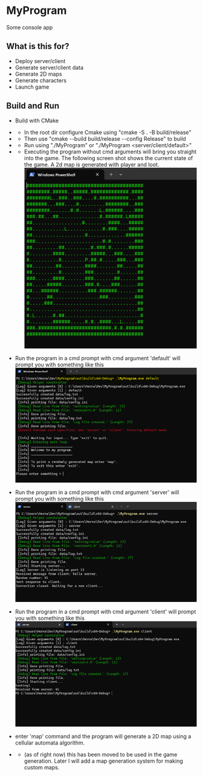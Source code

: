 [game]: https://github.com/kadeska/MyProgram/blob/main/images/DefaultRunNoArgs.png "game"
[default]: https://github.com/kadeska/MyProgram/blob/main/images/defaultArgument.png "default"
[server]: https://github.com/kadeska/MyProgram/blob/main/images/server.png "server"
[client]: https://github.com/kadeska/MyProgram/blob/main/images/client.png "client"



# MyProgram
Some console app


## What is this for?
* Deploy server/client
* Generate server/client data
* Generate 2D maps
* Generate characters
* Launch game


## Build and Run
* Build with CMake
* * In the root dir configure Cmake using "cmake -S . -B build/release"
* * Then use "cmake --build build/release --config Release" to build
* * Run using "./MyProgram" or "./MyProgram <server/client/default>"
 
* * Executing the program without cmd arguments will bring you straight into the game. The following screen shot shows the current state of the game. A 2d map is generated with player and loot. ![alt text][game]

* Run the program in a cmd prompt with cmd argument 'default' will prompt you with something like this
  ![alt text][default]

* Run the program in a cmd prompt with cmd argument 'server' will prompt you with something like this
  ![alt text][server]

* Run the program in a cmd prompt with cmd argument 'client' will prompt you with something like this
  ![alt text][client]

* enter 'map' command and the program will generate a 2D map using a cellular automata algorithm.
* * (as of right now) this has been moved to be used in the game generation. Later I will add a map generation system for making custom maps.

